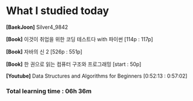 <h1>What I studied today</h1>

<strong>[BaekJoon]</strong> Silver4_9842

<strong>[Book]</strong> 이것이 취업을 위한 코딩 테스트다 with 파이썬 [114p : 117p]

<strong>[Book]</strong> 자바의 신 2 [526p : 551p]

<strong>[Book]</strong> 한 권으로 읽는 컴퓨터 구조와 프로그래밍 [start : 50p]

<strong>[Youtube]</strong> Data Structures and Algorithms for Beginners [0:52:13 : 0:57:02]



<h3>Total learning time : 06h 36m</h3>

